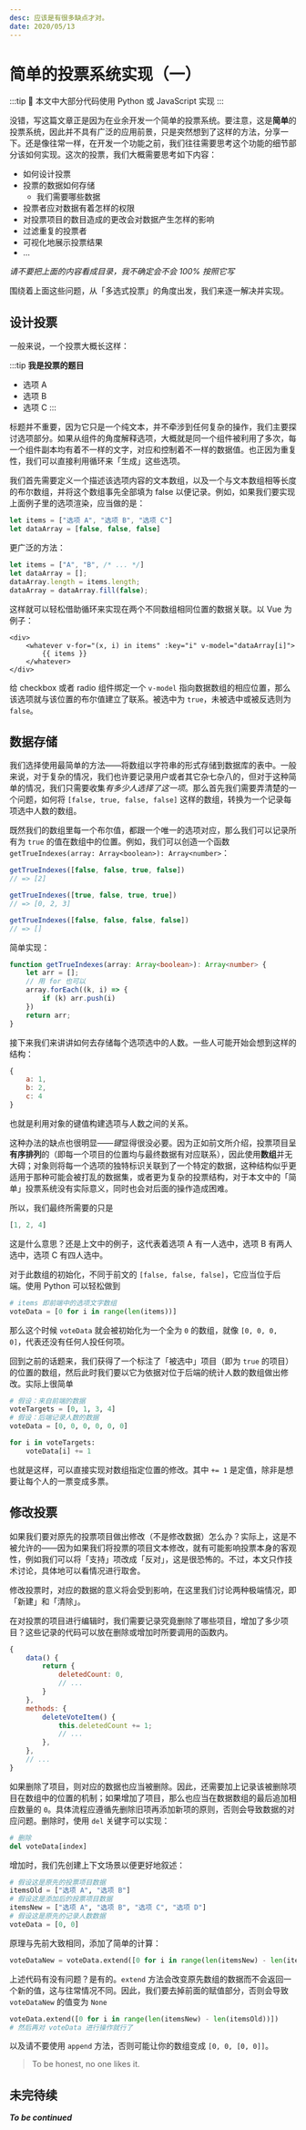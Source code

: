 ```yaml
---
desc: 应该是有很多缺点才对。
date: 2020/05/13
---
```


# 简单的投票系统实现（一）

:::tip
:snake: 本文中大部分代码使用 Python 或 JavaScript 实现
:::

没错，写这篇文章正是因为在业余开发一个简单的投票系统。要注意，这是**简单**的投票系统，因此并不具有广泛的应用前景，只是突然想到了这样的方法，分享一下。还是像往常一样，在开发一个功能之前，我们往往需要思考这个功能的细节部分该如何实现。这次的投票，我们大概需要思考如下内容：

- 如何设计投票
- 投票的数据如何存储
  - 我们需要哪些数据
- 投票者应对数据有着怎样的权限
- 对投票项目的数目造成的更改会对数据产生怎样的影响
- 过滤重复的投票者
- 可视化地展示投票结果
- ...

*请不要把上面的内容看成目录，我不确定会不会 100% 按照它写*

围绕着上面这些问题，从「多选式投票」的角度出发，我们来逐一解决并实现。

## 设计投票

一般来说，一个投票大概长这样：

:::tip
**我是投票的题目**

- 选项 A
- 选项 B
- 选项 C
:::

标题并不重要，因为它只是一个纯文本，并不牵涉到任何复杂的操作，我们主要探讨选项部分。如果从组件的角度解释选项，大概就是同一个组件被利用了多次，每一个组件副本均有着不一样的文字，对应和控制着不一样的数据值。也正因为重复性，我们可以直接利用循环来「生成」这些选项。

我们首先需要定义一个描述该选项内容的文本数组，以及一个与文本数组相等长度的布尔数组，并将这个数组事先全部填为 false 以便记录。例如，如果我们要实现上面例子里的选项渲染，应当做的是：

```js
let items = ["选项 A", "选项 B", "选项 C"]
let dataArray = [false, false, false]
```

更广泛的方法：

```js
let items = ["A", "B", /* ... */]
let dataArray = [];
dataArray.length = items.length;
dataArray = dataArray.fill(false);
```

这样就可以轻松借助循环来实现在两个不同数组相同位置的数据关联。以 Vue 为例子：

```vue
<div>
  	<whatever v-for="(x, i) in items" :key="i" v-model="dataArray[i]">
    	{{ items }}
  	</whatever>
</div>
```

给 checkbox 或者 radio 组件绑定一个 `v-model` 指向数据数组的相应位置，那么该选项就与该位置的布尔值建立了联系。被选中为 `true`，未被选中或被反选则为 `false`。

## 数据存储

我们选择使用最简单的方法——将数组以字符串的形式存储到数据库的表中。一般来说，对于复杂的情况，我们也许要记录用户或者其它杂七杂八的，但对于这种简单的情况，我们只需要收集*有多少人选择了这一项*。那么首先我们需要弄清楚的一个问题，如何将 `[false, true, false, false]` 这样的数组，转换为一个记录每项选中人数的数组。

既然我们的数组里每一个布尔值，都跟一个唯一的选项对应，那么我们可以记录所有为 `true` 的值在数组中的位置。例如，我们可以创造一个函数 `getTrueIndexes(array: Array<boolean>): Array<number>`：

```js
getTrueIndexes([false, false, true, false])
// => [2]

getTrueIndexes([true, false, true, true])
// => [0, 2, 3]

getTrueIndexes([false, false, false, false])
// => []
```

简单实现：

```ts
function getTrueIndexes(array: Array<boolean>): Array<number> {
	let arr = [];
	// 用 for 也可以
	array.forEach((k, i) => {
		if (k) arr.push(i)
	})
	return arr;
}
```

接下来我们来讲讲如何去存储每个选项选中的人数。一些人可能开始会想到这样的结构：

```js
{
    a: 1,
    b: 2,
    c: 4
}
```

也就是利用对象的键值构建选项与人数之间的关系。

这种办法的缺点也很明显——*键*显得很没必要。因为正如前文所介绍，投票项目呈**有序排列**的（即每一个项目的位置均与最终数据有对应联系），因此使用**数组**并无大碍；对象则将每一个选项的独特标识关联到了一个特定的数据，这种结构似乎更适用于那种可能会被打乱的数据集，或者更为复杂的投票结构，对于本文中的「简单」投票系统没有实际意义，同时也会对后面的操作造成困难。

所以，我们最终所需要的只是

```js
[1, 2, 4]
```

这是什么意思？还是上文中的例子，这代表着选项 A 有一人选中，选项 B 有两人选中，选项 C 有四人选中。

对于此数组的初始化，不同于前文的 `[false, false, false]`，它应当位于后端。使用 Python 可以轻松做到

```python
# items 即前端中的选项文字数组
voteData = [0 for i in range(len(items))]
```

那么这个时候 `voteData` 就会被初始化为一个全为 `0` 的数组，就像 `[0, 0, 0, 0]`，代表还没有任何人投任何项。

回到之前的话题来，我们获得了一个标注了「被选中」项目（即为 `true` 的项目）的位置的数组，然后此时我们要以它为依据对位于后端的统计人数的数组做出修改。实际上很简单

```python
# 假设：来自前端的数据
voteTargets = [0, 1, 3, 4]
# 假设：后端记录人数的数据
voteData = [0, 0, 0, 0, 0, 0]

for i in voteTargets:
	voteData[i] += 1
```

也就是这样，可以直接实现对数组指定位置的修改。其中 `+= 1` 是定值，除非是想要让每个人的一票变成多票。

## 修改投票

如果我们要对原先的投票项目做出修改（不是修改数据）怎么办？实际上，这是不被允许的——因为如果我们将投票的项目文本修改，就有可能影响投票本身的客观性，例如我们可以将「支持」项改成「反对」，这是很恐怖的。不过，本文只作技术讨论，具体地可以看情况进行取舍。

修改投票时，对应的数据的意义将会受到影响，在这里我们讨论两种极端情况，即「新建」和「清除」。

在对投票的项目进行编辑时，我们需要记录究竟删除了哪些项目，增加了多少项目？这些记录的代码可以放在删除或增加时所要调用的函数内。

```js
{
	data() {
		return {
			deletedCount: 0,
			// ...
		}
	},
	methods: {
		deleteVoteItem() {
			this.deletedCount += 1;
			// ...
		},
	},
	// ...
}
```

如果删除了项目，则对应的数据也应当被删除。因此，还需要加上记录该被删除项目在数组中的位置的机制；如果增加了项目，那么也应当在数据数组的最后追加相应数量的 `0`。具体流程应遵循先删除旧项再添加新项的原则，否则会导致数据的对应问题。删除时，使用 `del` 关键字可以实现：

```python
# 删除
del voteData[index]
```

增加时，我们先创建上下文场景以便更好地叙述：

```python
# 假设这是原先的投票项目数据
itemsOld = ["选项 A", "选项 B"]
# 假设这是添加后的投票项目数据
itemsNew = ["选项 A", "选项 B", "选项 C", "选项 D"]
# 假设这是原先的记录人数数据
voteData = [0, 0]
```

原理与先前大致相同，添加了简单的计算：

```python
voteDataNew = voteData.extend([0 for i in range(len(itemsNew) - len(itemsOld))])
```

上述代码有没有问题？是有的。`extend` 方法会改变原先数组的数据而不会返回一个新的值，这与往常情况不同。因此，我们要去掉前面的赋值部分，否则会导致 `voteDataNew` 的值变为 `None`

```python
voteData.extend([0 for i in range(len(itemsNew) - len(itemsOld))])
# 然后再对 voteData 进行操作就行了
```

以及请不要使用 `append` 方法，否则可能让你的数组变成 `[0, 0, [0, 0]]`。

> To be honest, no one likes it.

## 未完待续

__*To be continued*__